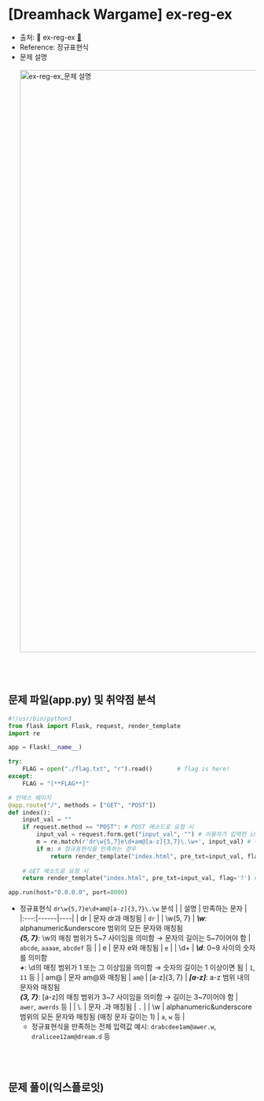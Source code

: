 # [Dreamhack Wargame] ex-reg-ex
* 출처: 🚩 ex-reg-ex [🔗](https://dreamhack.io/wargame/challenges/834/)
* Reference: 정규표현식
* 문제 설명
  <br/><br/>
  <img width="1184" alt="ex-reg-ex_문제 설명" src="https://github.com/augustf86/Today_I_Learn/assets/122844932/50007b1c-f472-442e-a14a-6dffd4ab1ab5">

<br/><br/>

## 문제 파일(app.py) 및 취약점 분석
```python
#!/usr/bin/python3
from flask import Flask, request, render_template
import re

app = Flask(__name__)

try:
    FLAG = open("./flag.txt", "r").read()       # flag is here!
except:
    FLAG = "[**FLAG**]"

# 인덱스 페이지
@app.route("/", methods = ["GET", "POST"])
def index():
    input_val = ""
    if request.method == "POST": # POST 메소드로 요청 시
        input_val = request.form.get("input_val", "") # 이용자가 입력한 input_val 값을 가져옴
        m = re.match(r'dr\w{5,7}e\d+am@[a-z]{3,7}\.\w+', input_val) # 이용자의 입력 값이 정규표현식을 만족하는지 확인함
        if m: # 정규표현식을 만족하는 경우
            return render_template("index.html", pre_txt=input_val, flag=FLAG) # 화면에 이용자의 입력값과 FLAG를 출력함
    
    # GET 메소드로 요청 시
    return render_template("index.html", pre_txt=input_val, flag='?') # 화면에 이용자의 입력값과 Flag: ?를 출력함

app.run(host="0.0.0.0", port=8000)
```
* 정규표현식 ```dr\w{5,7}e\d+am@[a-z]{3,7}\.\w``` 분석
    | | 설명 | 만족하는 문자 |
    |:---:|------|----|
    | dr | 문자 dr과 매칭됨 | ```dr``` |
    | \w{5, 7} | ***\w***: alphanumeric&underscore 범위의 모든 문자와 매칭됨 <br/> ***{5, 7}***: \w의 매칭 범위가 5\~7 사이임을 의미함 → 문자의 길이는 5\~7이어야 함 | ```abcde```, ```aaaae```, ```abcdef``` 등 |
    | e | 문자 e와 매칭됨 | ```e``` |
    | \d+ | ***\d***: 0~9 사이의 숫자를 의미함 <br/> ***+***: \d의 매칭 범위가 1 또는 그 이상임을 의미함 → 숫자의 길이는 1 이상이면 됨 | ```1```, ```11``` 등 |
    | am@ | 문자 am@와 매칭됨 | ```am@```
    | [a-z]{3, 7} | ***[a-z]***: a-z 범위 내의 문자와 매칭됨 <br/> ***{3, 7}***: [a-z]의 매칭 범위가 3\~7 사이임을 의미함 → 길이는 3\~7이어야 함 | ```awer```, ```awerds``` 등 |
    | \\. | 문자 .과 매칭됨 | ```.``` |
    | \w | alphanumeric&underscore 범위의 모든 문자와 매칭됨 (매칭 문자 길이는 1) | ```a```, ```w``` 등 |
    - 정규표현식을 만족하는 전체 입력값 예시: ```drabcdee1am@awer.w```, ```dralicee12am@dream.d``` 등

<br/><br/>

## 문제 풀이(익스플로잇)
